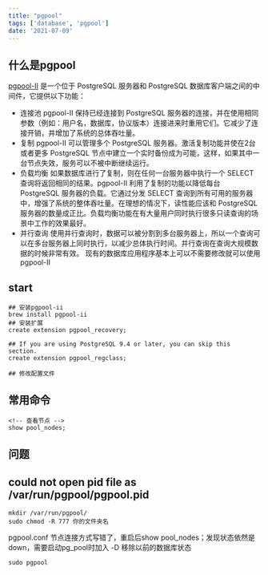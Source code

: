 ```yaml
---
title: "pgpool"
tags: ['database', 'pgpool']
date: '2021-07-09'
---
```

## 什么是pgpool

[pgpool-II](https://www.pgpool.net/docs/latest/en/html/example-configs.html) 是一个位于 PostgreSQL 服务器和 PostgreSQL 数据库客户端之间的中间件，它提供以下功能：

+ 连接池
pgpool-II 保持已经连接到 PostgreSQL 服务器的连接，并在使用相同参数（例如：用户名，数据库，协议版本）连接进来时重用它们。它减少了连接开销，并增加了系统的总体吞吐量。
+ 复制
pgpool-II 可以管理多个 PostgreSQL 服务器。激活复制功能并使在2台或者更多 PostgreSQL 节点中建立一个实时备份成为可能，这样，如果其中一台节点失效，服务可以不被中断继续运行。
+ 负载均衡
如果数据库进行了复制，则在任何一台服务器中执行一个 SELECT 查询将返回相同的结果。pgpool-II 利用了复制的功能以降低每台 PostgreSQL 服务器的负载。它通过分发 SELECT 查询到所有可用的服务器中，增强了系统的整体吞吐量。在理想的情况下，读性能应该和 PostgreSQL 服务器的数量成正比。负载均衡功能在有大量用户同时执行很多只读查询的场景中工作的效果最好。
+ 并行查询
使用并行查询时，数据可以被分割到多台服务器上，所以一个查询可以在多台服务器上同时执行，以减少总体执行时间。并行查询在查询大规模数据的时候非常有效。
现有的数据库应用程序基本上可以不需要修改就可以使用 pgpool-II

## start

```shell
## 安装pgpool-ii
brew install pgpool-ii
## 安装扩展
create extension pgpool_recovery;

## If you are using PostgreSQL 9.4 or later, you can skip this section.
create extension pgpool_regclass;

## 修改配置文件

```

## 常用命令

```
<!-- 查看节点 -->
show pool_nodes;
```

## 问题

## could not open pid file as /var/run/pgpool/pgpool.pid

```
mkdir /var/run/pgpool/
sudo chmod -R 777 你的文件夹名
```

pgpool.conf 节点连接方式写错了，重启后show pool_nodes；发现状态依然是down，需要启动pg_pool时加入 -D 移除以前的数据库状态

```
sudo pgpool 
```
